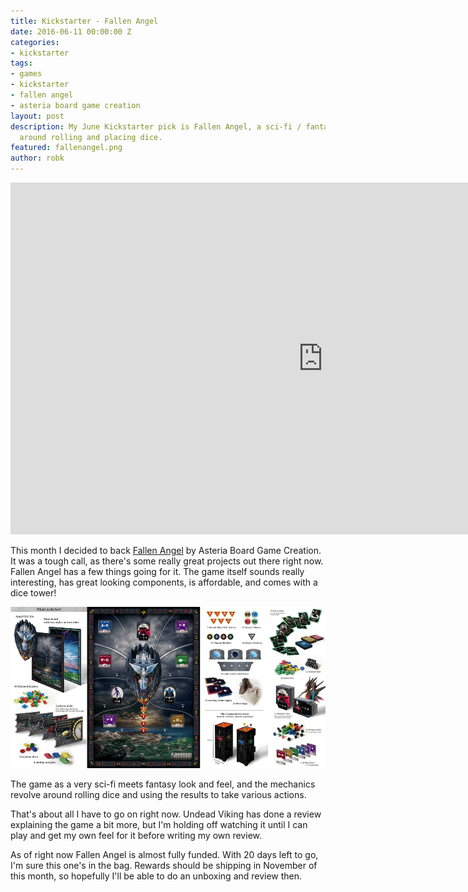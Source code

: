 ```yaml
---
title: Kickstarter - Fallen Angel
date: 2016-06-11 00:00:00 Z
categories:
- kickstarter
tags:
- games
- kickstarter
- fallen angel
- asteria board game creation
layout: post
description: My June Kickstarter pick is Fallen Angel, a sci-fi / fantasy game revolving
  around rolling and placing dice.
featured: fallenangel.png
author: robk
---
```


<iframe width="1000" height="563" src="https://www.kickstarter.com/projects/1928897770/fallen-angel-0/widget/video.html" frameborder="0" scrolling="no"> </iframe>

This month I decided to back [Fallen Angel](https://www.kickstarter.com/projects/1928897770/fallen-angel-0?ref=hero_thanks) by Asteria Board Game Creation. It was a tough call, as there's some really great projects out there right now. Fallen Angel has a few things going for it. The game itself sounds really interesting, has great looking components, is affordable, and comes with a dice tower!

![Fallen Angel](/images/fallenangel/fallenangel.png)

The game as a very sci-fi meets fantasy look and feel, and the mechanics revolve around rolling dice and using the results to take various actions.

That's about all I have to go on right now. Undead Viking has done a review explaining the game a bit more, but I'm holding off watching it until I can play and get my own feel for it before writing my own review.

As of right now Fallen Angel is almost fully funded. With 20 days left to go, I'm sure this one's in the bag. Rewards should be shipping in November of this month, so hopefully I'll be able to do an unboxing and review then.

